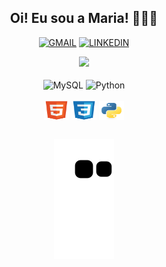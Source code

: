 <div align="center" </div>
 
## Oi! Eu sou a Maria! 🙋🏽‍♀️

[![GMAIL](https://img.shields.io/badge/Gmail-D14836?style=for-the-badge&logo=gmail&logoColor=white)](mailto:elienellinhares@gmail.com)
[![LINKEDIN](https://img.shields.io/badge/LinkedIn-0077B5?style=for-the-badge&logo=linkedin&logoColor=white)](https://www.linkedin.com/in/maria-eliene-2740751b8/)

<img height="180em" src="https://github-readme-stats.vercel.app/api?username=maria-eliene&show_icons=true&theme=dracula&include_all_commits=true&count_private=true"/>

<div style="display: inline_block"><br/>
    <img align="center"  alt="MySQL" src= "https://img.shields.io/badge/MySQL-00000F?style=for-the-badge&logo=mysql&logoColor=white"/>
    <img align="center"  alt="Python" src= "https://img.shields.io/badge/Python-3776AB?style=for-the-badge&logo=python&logoColor=white"/>
<br>
<Br>

<img align="center" alt="Eliene-HTML" height="30" width="40" src="https://raw.githubusercontent.com/devicons/devicon/master/icons/html5/html5-original.svg">
  <img align="center" alt="Eliene-CSS" height="30" width="40" src="https://raw.githubusercontent.com/devicons/devicon/master/icons/css3/css3-original.svg">
  <img align="center" alt="Eliene-Python" height="30" width="40" src="https://raw.githubusercontent.com/devicons/devicon/master/icons/python/python-original.svg">
</div>
<br>

  ![Snake animation](https://github.com/rafaballerini/rafaballerini/blob/output/github-contribution-grid-snake.svg)
